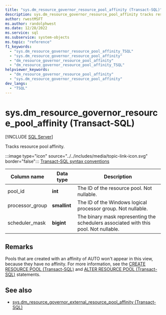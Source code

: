 ```yaml
---
title: "sys.dm_resource_governor_resource_pool_affinity (Transact-SQL)"
description: sys.dm_resource_governor_resource_pool_affinity tracks resource pool affinity.
author: rwestMSFT
ms.author: randolphwest
ms.date: 12/28/2022
ms.service: sql
ms.subservice: system-objects
ms.topic: "reference"
f1_keywords:
  - "sys.dm_resource_governor_resource_pool_affinity_TSQL"
  - "sys.dm_resource_governor_resource_pool_affinity"
  - "dm_resource_governor_resource_pool_affinity"
  - "dm_resource_governor_resource_pool_affinity_TSQL"
helpviewer_keywords:
  - "dm_resource_governor_resource_pool_affinity"
  - "sys.dm_resource_governor_resource_pool_affinity"
dev_langs:
  - "TSQL"
---
```

# sys.dm_resource_governor_resource_pool_affinity (Transact-SQL)

[!INCLUDE [SQL Server](../../includes/applies-to-version/sqlserver.md)]

Tracks resource pool affinity.

:::image type="icon" source="../../includes/media/topic-link-icon.svg" border="false"::: [Transact-SQL syntax conventions](../../t-sql/language-elements/transact-sql-syntax-conventions-transact-sql.md)
  
| Column name | Data type | Description |
| --- | --- | --- |
| pool_id | **int** | The ID of the resource pool. Not nullable. |
| processor_group | **smallint** | The ID of the Windows logical processor group. Not nullable. |
| scheduler_mask | **bigint** | The binary mask representing the schedulers associated with this pool. Not nullable. |

## Remarks

Pools that are created with an affinity of AUTO won't appear in this view, because they have no affinity. For more information, see the [CREATE RESOURCE POOL (Transact-SQL)](../../t-sql/statements/create-resource-pool-transact-sql.md) and [ALTER RESOURCE POOL (Transact-SQL)](../../t-sql/statements/alter-resource-pool-transact-sql.md) statements.

## See also

- [sys.dm_resource_governor_external_resource_pool_affinity (Transact-SQL)](../../relational-databases/system-dynamic-management-views/sys-dm-resource-governor-external-resource-pool-affinity-transact-sql.md)
